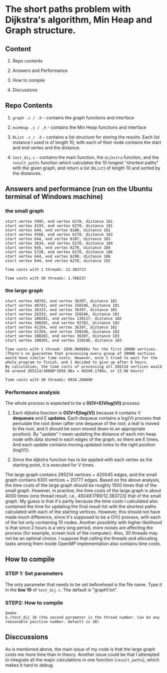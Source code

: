 # The short paths problem with Dijkstra's algorithm, Min Heap and Graph structure.

## Content

1. Repo contents

2. Answers and Performance

3. How to compile

4. Discussions

## Repo Contents

1. `graph .c / .h` - contains the graph functions and interface

2. `minHeap .c / .h` -  contains the Min Heap functions and interface

3. `RList .c / .h` - contains a list structure for storing the results. Each list instance I used is of length 10, with each of their node contains the start and end vertex and the distance.

4.  `test_dij.c` - contains the main function, the `dijkstra` function, and the `result_paths` function which calculates the 10 longest "shortest paths" with the given graph, and return a list (``RList``) of length 10 and sorted by the distances.

## Answers and performance (run on the Ubuntu terminal of Windows machine)

### the small graph

```
start vertex 5995, end vertex 6278, distance 181
start vertex 4193, end vertex 6278, distance 181
start vertex 644, end vertex 6188, distance 181
start vertex 4568, end vertex 6278, distance 183
start vertex 644, end vertex 6187, distance 183
start vertex 3634, end vertex 6278, distance 184
start vertex 645, end vertex 6278, distance 184
start vertex 5720, end vertex 6278, distance 186
start vertex 644, end vertex 6290, distance 186
start vertex 644, end vertex 6278, distance 192
```

```
Time costs with 1 threads: 12.383723
```

```
Time costs with 30 threads: 1.768237
```

### the large graph

```
start vertex 40743, end vertex 36397, distance 101
start vertex 40743, end vertex 150246, distance 101
start vertex 26333, end vertex 36397, distance 101
start vertex 26333, end vertex 150246, distance 101
start vertex 100201, end vertex 139117, distance 102
start vertex 100201, end vertex 92762, distance 102
start vertex 41354, end vertex 36397, distance 102
start vertex 41354, end vertex 150246, distance 102
start vertex 100201, end vertex 36397, distance 103
start vertex 100201, end vertex 150246, distance 103
```

```
Time costs with 1 thread: 1856.960686s for the first 10000 vertices.
(There's no guarantee that processing every group of 10000 vertices would have similar time costs. However, once I tried to wait for the whole program to finish, and I decided to give up after 6 hours.
By calculation, the time costs of processing all 265214 vertices would be around 265214/10000*1856.96s = 49249.1789s, or 13.68 hours)
```

```
Time costs with 30 threads: 6916.204690
```

### Performance analysis

The whole process is expected to be a **O((V+E)Vlog(V))** process:

1. Each dijkstra function is **O((V+E)log(V))** because it contains V __dequeues__ and E __updates__. Each dequeue contains a log(V) process that perculate the root down (after one dequeue of the root, a leaf is moved to the root, and it should be soon moved down to an appropriate position). By "update" I mean updating the distance of each min heap node with data stored in each edges of the graph, so there are E times. And each update contains moving updated notes to the right position (log(V)).

2. Since the dijkstra function has to be applied with each vertex as the starting point, it is executed for V times.

The large graph contains 265214 vertices + 420045 edges, and the small graph contains 6301 vertices + 20777 edges. Based on the above analysis, the time costs of the large graph should be roughly 1500 times that of the small graph. However, in practive, the time costs of the large graph is about 4000 times (one thread result, i.e., 49249.1789/12.383723) that of the small graph.
My guess is that it's partly because the time costs I calculated also contained the time for updating the final result list with the shortest paths calculated with each of the starting vertices. However, this should not have made much difference, since it's supposed to be a O(V) process, with each of the list only containing 10 nodes. 
Another possiblity with higher likelihood is that since 2 hours is a very long period, more noises are affecting the process (for example, screen lock of the computer).
Also, 30 threads may not be an optimal choice. I suppose that calling the threads and allocating tasks among them inside OpenMP implementation also contains time costs.

## How to compile

### STEP 1: Set parameters

The only parameter that needs to be set beforehead is the file name. Type it in the **line 10** of `test_dij.c`. The default is "graph1.txt".

### STEP2: How to compile

```
$make
$./test_dij 10 (the second parameter is the thread number. Can be any reasonable positive number. Default is 30)
```

## Disccussions

As is mentioned above, the main issue of my code is that the large graph costs me more time than in theory. Another issue could be that I attempted to integrate all the major calculations in one function (`result_paths`), which makes it hard to debug.
